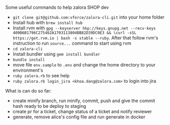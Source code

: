 Some useful commands to help zalora SHOP dev

* `git clone git@github.com:vforce/zalora-cli.git` into your home folder
* Install hub with `brew install hub`
* Install rvm with `gpg --keyserver hkp://keys.gnupg.net --recv-keys 409B6B1796C275462A1703113804BB82D39DC0E3 && \curl -sSL https://get.rvm.io | bash -s stable --ruby`. After that follow rvm's instruction to run `source...` command to start using rvm
* `cd zalora-cli`
* Install bundler using `gem install bundler`
* `bundle install`
* move file `env.sample` to `.env` and change the home directory to your environment's 
* `ruby zalora.rb` to see help
* `ruby zalora.rb login_jira <khoa.dang@zalora.com>` to login into jira

What is can do so far:
* create minify branch, run minify, commit, push and give the commit hash ready to be deploy to staging
* create pr for a ticket, change status of a ticket and notify reviewer
* generate, remove alice's config file and run generate in docker

